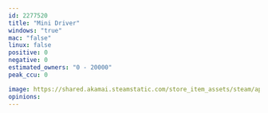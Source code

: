 ```yaml
---
id: 2277520
title: "Mini Driver"
windows: "true"
mac: "false"
linux: false
positive: 0
negative: 0
estimated_owners: "0 - 20000"
peak_ccu: 0

image: https://shared.akamai.steamstatic.com/store_item_assets/steam/apps/2277520/header.jpg?t=1683763603
opinions:
---
```

